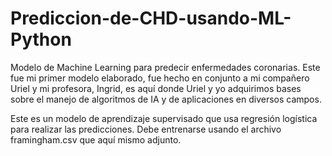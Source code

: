 # Prediccion-de-CHD-usando-ML-Python
Modelo de Machine Learning para predecir enfermedades coronarias. Este fue mi primer modelo elaborado, fue hecho en conjunto a mi compañero Uriel y mi profesora, Ingrid, es aquí donde Uriel y yo adquirimos bases sobre el manejo de algoritmos de IA y de aplicaciones en diversos campos.

Este es un modelo de aprendizaje supervisado que usa regresión logística para realizar las predicciones. Debe entrenarse usando el archivo framingham.csv que aquí mismo adjunto.
